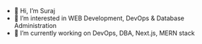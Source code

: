 - 👋 Hi, I’m Suraj
- 👀 I’m interested in WEB Development, DevOps & Database Administration
- 🌱 I’m currently working on DevOps, DBA, Next.js, MERN stack
  

<!---
suraj82638/suraj82638 is a ✨ special ✨ repository because its `README.md` (this file) appears on your GitHub profile.
You can click the Preview link to take a look at your changes.
--->

